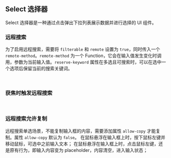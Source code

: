 <div class="demo-header">
<p class="overviewicon">
  <span class="wapi-form-dropdown"/>
</p>

## Select 选择器

<nova-uxlink widget-name="Dropdown"></nova-uxlink>

Select 选择器是一种通过点击弹出下拉列表展示数据并进行选择的 UI 组件。

</div>

### 远程搜索

为了启用远程搜索，需要将 `filterable` 和 `remote` 设置为 `true`，同时传入一个 `remote-method`。`remote-method` 为一个 Function，它会在输入值发生变化时调用，参数为当前输入值。`reserve-keyword` 属性在多选且可搜索时，可以在选中一个选项后保留当前的搜索关键词。

<nova-demo-view link="select/remote-method"></nova-demo-view>

<br>

### 获焦时触发远程搜索

<nova-demo-view link="select/focus-remote-method"></nova-demo-view>

<br>

### 远程搜索允许复制

远程搜索单选场景，不能复制输入框的内容，需要添加属性 `allow-copy` 才能复制。属性 `allow-copy` 默认为 `false`。
在鼠标悬浮在输入框上时，按下鼠标左键并移动鼠标，可选中之前输入文本；
在鼠标悬浮在输入框上时，点击鼠标左键，还是原有行为，即输入内容变为 placeholder，内容清空，进入输入状态；

<nova-demo-view link="select/remote-search-allow-copy"></nova-demo-view>
